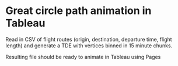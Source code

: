 # Great circle path animation in Tableau

Read in CSV of flight routes (origin, destination, departure time, flight length) and generate a TDE with vertices binned in 15 minute chunks.

Resulting file should be ready to animate in Tableau using Pages
